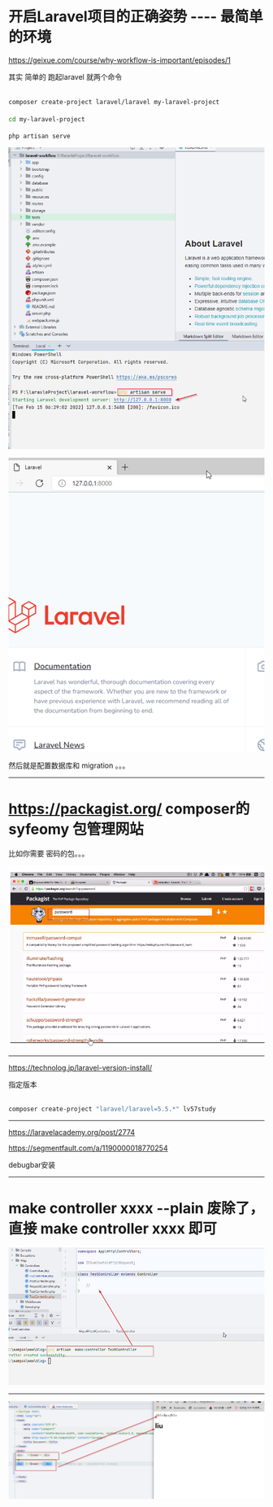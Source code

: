 #  开启Laravel项目的正确姿势 ---- 最简单的环境

https://geixue.com/course/why-workflow-is-important/episodes/1



其实 简单的 跑起laravel 就两个命令



```bash

composer create-project laravel/laravel my-laravel-project

cd my-laravel-project

php artisan serve

```



![image-20220215063548391](https://raw.githubusercontent.com/github50673488/Figurebed/main/img/image-20220215063548391.png)



![image-20220215063651215](https://raw.githubusercontent.com/github50673488/Figurebed/main/img/image-20220215063651215.png)





然后就是配置数据库和 migration  。。。





----



# https://packagist.org/    composer的 syfeomy 包管理网站

比如你需要 密码的包。。。

![image-20220215065828171](https://raw.githubusercontent.com/github50673488/Figurebed/main/img/image-20220215065828171.png)





---

 https://technolog.jp/laravel-version-install/

指定版本



```bash

composer create-project "laravel/laravel=5.5.*" lv57study

```







----

https://laravelacademy.org/post/2774

https://segmentfault.com/a/1190000018770254



debugbar安装



---



# make controller xxxx --plain  废除了， 直接 make controller xxxx 即可



![image-20220215073217585](https://raw.githubusercontent.com/github50673488/Figurebed/main/img/image-20220215073217585.png)



---



![image-20220215074151907](https://raw.githubusercontent.com/github50673488/Figurebed/main/img/image-20220215074151907.png)
